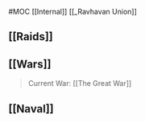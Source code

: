 #MOC 
[[Internal]]
[[_Ravhavan Union]]
## [[Raids]]

## [[Wars]]
>Current War: [[The Great War]]
## [[Naval]]